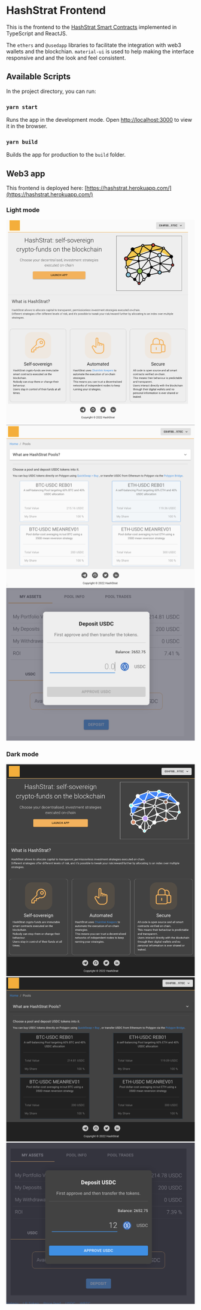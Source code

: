 # HashStrat Frontend

This is the frontend to the [HashStrat Smart Contracts](https://github.com/orgs/hashstrat-labs/repositories) implemented in TypeScript and ReactJS.

The `ethers` and `@usedapp` libraries to facilitate the integration with web3 wallets and the blockchian.
`material-ui` is used to help making the interface responsive and and the look and feel consistent.


## Available Scripts

In the project directory, you can run:

### `yarn start`

Runs the app in the development mode.
Open [http://localhost:3000](http://localhost:3000) to view it in the browser.


### `yarn build`

Builds the app for production to the `build` folder.


## Web3 app

This frontend is deployed here: [https://hashstrat.herokuapp.com/](https://hashstrat.herokuapp.com/)

### Light mode

![Home Page](./doc/img/home-page.png?raw=true)
![Pools page](./doc/img/pools-page.png?raw=true)
![Deposit modal](./doc/img/deposit-modal.png?raw=true)

### Dark mode

![Home page (dark)](./doc/img/home-page-dark.png?raw=true)
![Pools page (dark)](./doc/img/pools-page-dark.png?raw=true)
![Deposit modal (dark)](./doc/img/deposit-modal-dark.png?raw=true)

